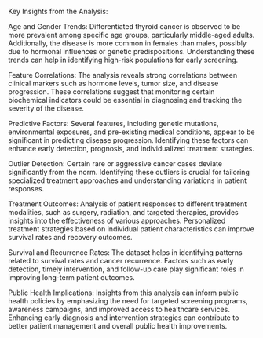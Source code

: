Key Insights from the Analysis:

Age and Gender Trends: Differentiated thyroid cancer is observed to be more prevalent among specific age groups, particularly middle-aged adults. Additionally, the disease is more common in females than males, possibly due to hormonal influences or genetic predispositions. Understanding these trends can help in identifying high-risk populations for early screening.

Feature Correlations: The analysis reveals strong correlations between clinical markers such as hormone levels, tumor size, and disease progression. These correlations suggest that monitoring certain biochemical indicators could be essential in diagnosing and tracking the severity of the disease.

Predictive Factors: Several features, including genetic mutations, environmental exposures, and pre-existing medical conditions, appear to be significant in predicting disease progression. Identifying these factors can enhance early detection, prognosis, and individualized treatment strategies.

Outlier Detection: Certain rare or aggressive cancer cases deviate significantly from the norm. Identifying these outliers is crucial for tailoring specialized treatment approaches and understanding variations in patient responses.

Treatment Outcomes: Analysis of patient responses to different treatment modalities, such as surgery, radiation, and targeted therapies, provides insights into the effectiveness of various approaches. Personalized treatment strategies based on individual patient characteristics can improve survival rates and recovery outcomes.

Survival and Recurrence Rates: The dataset helps in identifying patterns related to survival rates and cancer recurrence. Factors such as early detection, timely intervention, and follow-up care play significant roles in improving long-term patient outcomes.

Public Health Implications: Insights from this analysis can inform public health policies by emphasizing the need for targeted screening programs, awareness campaigns, and improved access to healthcare services. Enhancing early diagnosis and intervention strategies can contribute to better patient management and overall public health improvements.
